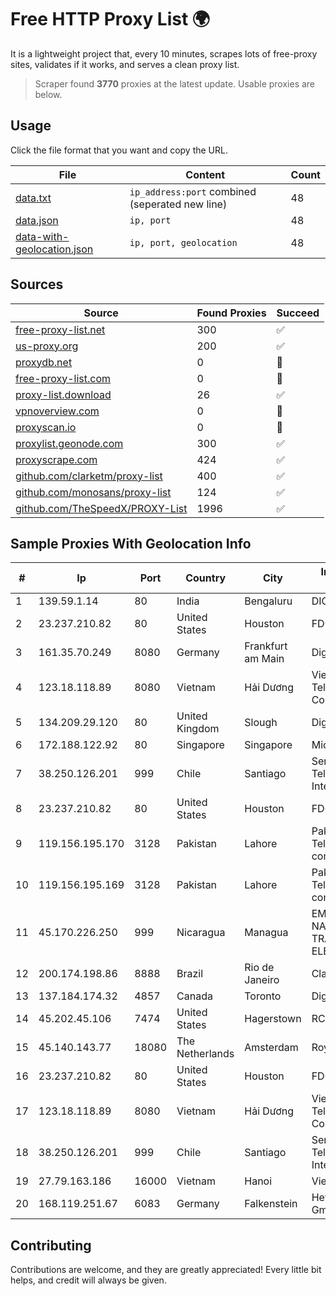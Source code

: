 
# Free HTTP Proxy List 🌍

It is a lightweight project that, every 10 minutes, scrapes lots of free-proxy sites, validates if it works, and serves a clean proxy list.


> Scraper found **3770** proxies at the latest update. Usable proxies are below.

## Usage

Click the file format that you want and copy the URL.


|File|Content|Count|
|----|-------|-----|
|[data.txt](https://raw.githubusercontent.com/themiralay/Proxy-List-World/master/data.txt)|`ip_address:port` combined (seperated new line)|48|
|[data.json](https://raw.githubusercontent.com/themiralay/Proxy-List-World/master/data.json)|`ip, port`|48|
|[data-with-geolocation.json](https://raw.githubusercontent.com/themiralay/Proxy-List-World/master/data-with-geolocation.json)|`ip, port, geolocation`|48|

## Sources

|Source|Found Proxies|Succeed|
|------|-------------|-------|
|[free-proxy-list.net](https://free-proxy-list.net)|300|✅|
|[us-proxy.org](https://www.us-proxy.org)|200|✅|
|[proxydb.net](http://proxydb.net)|0|🚫|
|[free-proxy-list.com](https://free-proxy-list.com/?page=&port=&type%5B%5D=http&type%5B%5D=https&up_time=0&search=Search)|0|🚫|
|[proxy-list.download](https://www.proxy-list.download/HTTP)|26|✅|
|[vpnoverview.com](https://vpnoverview.com/privacy/anonymous-browsing/free-proxy-servers)|0|🚫|
|[proxyscan.io](https://www.proxyscan.io)|0|🚫|
|[proxylist.geonode.com](https://proxylist.geonode.com/api/proxy-list?limit=300&page=1&sort_by=lastChecked&sort_type=desc&protocols=http,https)|300|✅|
|[proxyscrape.com](https://api.proxyscrape.com/v2/?request=displayproxies&protocol=http&timeout=10000&country=all&ssl=all&anonymity=all)|424|✅|
|[github.com/clarketm/proxy-list](https://raw.githubusercontent.com/clarketm/proxy-list/master/proxy-list-raw.txt)|400|✅|
|[github.com/monosans/proxy-list](https://raw.githubusercontent.com/monosans/proxy-list/main/proxies/http.txt)|124|✅|
|[github.com/TheSpeedX/PROXY-List](https://raw.githubusercontent.com/TheSpeedX/PROXY-List/master/http.txt)|1996|✅|


## Sample Proxies With Geolocation Info

|#|Ip|Port|Country|City|Internet Service Provider|
|-|--|----|-------|----|-------------------------|
|1|139.59.1.14|80|India|Bengaluru|DIGITALOCEAN|
|2|23.237.210.82|80|United States|Houston|FDCservers.net|
|3|161.35.70.249|8080|Germany|Frankfurt am Main|DigitalOcean, LLC|
|4|123.18.118.89|8080|Vietnam|Hải Dương|VietNam Post and Telecom Corporation|
|5|134.209.29.120|80|United Kingdom|Slough|DigitalOcean, LLC|
|6|172.188.122.92|80|Singapore|Singapore|Microsoft|
|7|38.250.126.201|999|Chile|Santiago|Servicios De Telecomunicaciones Intercable Ltda.|
|8|23.237.210.82|80|United States|Houston|FDCservers.net|
|9|119.156.195.170|3128|Pakistan|Lahore|Pakistan Telecommuication company limited|
|10|119.156.195.169|3128|Pakistan|Lahore|Pakistan Telecommuication company limited|
|11|45.170.226.250|999|Nicaragua|Managua|EMPRESA NACIONAL DE TRANSMISIÓN ELÉCTRICA|
|12|200.174.198.86|8888|Brazil|Rio de Janeiro|Claro S.A|
|13|137.184.174.32|4857|Canada|Toronto|DigitalOcean, LLC|
|14|45.202.45.106|7474|United States|Hagerstown|RCN|
|15|45.140.143.77|18080|The Netherlands|Amsterdam|RoyaleHosting BV|
|16|23.237.210.82|80|United States|Houston|FDCservers.net|
|17|123.18.118.89|8080|Vietnam|Hải Dương|VietNam Post and Telecom Corporation|
|18|38.250.126.201|999|Chile|Santiago|Servicios De Telecomunicaciones Intercable Ltda.|
|19|27.79.163.186|16000|Vietnam|Hanoi|Viettel Corporation|
|20|168.119.251.67|6083|Germany|Falkenstein|Hetzner Online GmbH|



## Contributing

Contributions are welcome, and they are greatly appreciated! Every
little bit helps, and credit will always be given.

